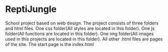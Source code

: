 # ReptiJungle
School project based on web design.
The project consists of three folders and html files.
One css folder(All styles are located in this folder).
One js folder(All functions are located in this folder).
One img folder(All images used in this projects are located in this folder).
All other .html files are pages of the site. The start page is the index.html

